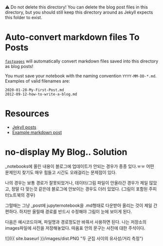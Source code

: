 ⚠️ Do not delete this directory!  You can delete the blog post files in this directory, but you should still keep this directory around as Jekyll expects this folder to exist.

# Auto-convert markdown files To Posts

[`fastpages`](https://github.com/fastai/fastpages) will automatically convert markdown files saved into this directory as blog posts!

You must save your notebook with the naming convention `YYYY-MM-DD-*.md`.  Examples of valid filenames are:

```shell
2020-01-28-My-First-Post.md
2012-09-12-how-to-write-a-blog.md
```

# Resources

- [Jekyll posts](https://jekyllrb.com/docs/posts/)
- [Example markdown post](https://github.com/fastai/fastpages/blob/master/_posts/2020-01-14-test-markdown-post.md)

# no-display My Blog.. Solution

_notebooks에 올린 내용이 블로그에 업데이트가 안되는 경우가 종종 있다.ㅠㅠ
어떤 문제인지 찾기도 매우 힘들고 시간도 오래걸리는 문제점이 있다.

나의 경우는 보통 경로가 잘못되었거나, 데이터/그림 파일이 안올라간 경우가 제일 많았고,
정말 다 맞는것 같은데 블로그에 안보이는 경우도 더러 있었다. (그림이 포함된 주피터노트북의 경우)

그럴때는 그냥 _post에 jupyternotebook을 .md형태로 다운받아 올리는 것이 제일 간편하다.
하지만 올릴때 경로를 반드시 수정해야 그림이 눈에 보이게 된다.

다음은 예시코드이며, 파일명과 경로정도만 바꿔서 사용하면 된다.
나는 저장소의 images파일에 사진을 저장해놓았다. 따옴표 안의 문구는 사진에 대한 주석이다.

![]({{ site.baseurl }}/images/dist.PNG "두 군집 사이의 유사성/거리 측정") 


